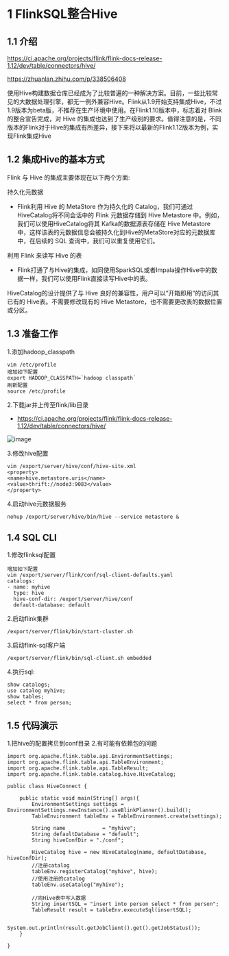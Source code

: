 # 1 FlinkSQL整合Hive

## 1.1 介绍
https://ci.apache.org/projects/flink/flink-docs-release-1.12/dev/table/connectors/hive/

https://zhuanlan.zhihu.com/p/338506408

使用Hive构建数据仓库已经成为了比较普遍的一种解决方案。目前，一些比较常见的大数据处理引擎，都无一例外兼容Hive。Flink从1.9开始支持集成Hive，不过1.9版本为beta版，不推荐在生产环境中使用。在Flink1.10版本中，标志着对 Blink的整合宣告完成，对 Hive 的集成也达到了生产级别的要求。值得注意的是，不同版本的Flink对于Hive的集成有所差异，接下来将以最新的Flink1.12版本为例，实现Flink集成Hive

## 1.2 集成Hive的基本方式
Flink 与 Hive 的集成主要体现在以下两个方面:

持久化元数据
- Flink利用 Hive 的 MetaStore 作为持久化的 Catalog，我们可通过HiveCatalog将不同会话中的 Flink 元数据存储到 Hive Metastore 中。例如，我们可以使用HiveCatalog将其 Kafka的数据源表存储在 Hive Metastore 中，这样该表的元数据信息会被持久化到Hive的MetaStore对应的元数据库中，在后续的 SQL 查询中，我们可以重复使用它们。

利用 Flink 来读写 Hive 的表
- Flink打通了与Hive的集成，如同使用SparkSQL或者Impala操作Hive中的数据一样，我们可以使用Flink直接读写Hive中的表。

HiveCatalog的设计提供了与 Hive 良好的兼容性，用户可以”开箱即用”的访问其已有的 Hive表。不需要修改现有的 Hive Metastore，也不需要更改表的数据位置或分区。

## 1.3 准备工作
1.添加hadoop_classpath
``` 
vim /etc/profile
增加如下配置
export HADOOP_CLASSPATH=`hadoop classpath`
刷新配置
source /etc/profile
```

2.下载jar并上传至flink/lib目录
- https://ci.apache.org/projects/flink/flink-docs-release-1.12/dev/table/connectors/hive/

![image](https://user-images.githubusercontent.com/75486726/178678109-b67d9cf5-52ab-4f91-aa36-6e46792b4d47.png)

3.修改hive配置
``` 
vim /export/server/hive/conf/hive-site.xml
<property>
<name>hive.metastore.uris</name>
<value>thrift://node3:9083</value>
</property>
```

4.启动hive元数据服务
``` 
nohup /export/server/hive/bin/hive --service metastore &
```


## 1.4 SQL CLI
1.修改flinksql配置
``` 
增加如下配置
vim /export/server/flink/conf/sql-client-defaults.yaml
catalogs:
- name: myhive
  type: hive
  hive-conf-dir: /export/server/hive/conf
  default-database: default
```

2.启动flink集群
``` 
/export/server/flink/bin/start-cluster.sh
```

3.启动flink-sql客户端
``` 
/export/server/flink/bin/sql-client.sh embedded
```

4.执行sql:
``` 
show catalogs;
use catalog myhive;
show tables;
select * from person;
```

## 1.5 代码演示
1.把hive的配置拷贝到conf目录
2.有可能有依赖包的问题
``` 
import org.apache.flink.table.api.EnvironmentSettings;
import org.apache.flink.table.api.TableEnvironment;
import org.apache.flink.table.api.TableResult;
import org.apache.flink.table.catalog.hive.HiveCatalog;

public class HiveConnect {

    public static void main(String[] args){
        EnvironmentSettings settings = EnvironmentSettings.newInstance().useBlinkPlanner().build();
        TableEnvironment tableEnv = TableEnvironment.create(settings);

        String name            = "myhive";
        String defaultDatabase = "default";
        String hiveConfDir = "./conf";

        HiveCatalog hive = new HiveCatalog(name, defaultDatabase, hiveConfDir);
        //注册catalog
        tableEnv.registerCatalog("myhive", hive);
        //使用注册的catalog
        tableEnv.useCatalog("myhive");

        //向Hive表中写入数据
        String insertSQL = "insert into person select * from person";
        TableResult result = tableEnv.executeSql(insertSQL);

        System.out.println(result.getJobClient().get().getJobStatus());
    }

}
```
